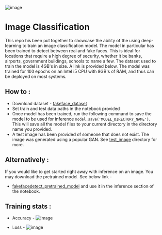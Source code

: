 ![image](https://github.com/perpendicularai/imageclassification/assets/146530480/6938491a-8670-47a1-8cb8-aed6fcad5978)



# Image Classification

This repo his been put together to showcase the ability of the using deep-learning to train an image classification model. The model in particular has been trained to detect between real and fake faces. This is ideal for locations that require a high degree of security, whether it be banks, airports, government buildings, schools to name a few. The dataset used to train the model is 4GB's in size. A link is provided below. The model was trained for 100 epochs on an Intel i5 CPU with 8GB's of RAM, and thus can be deployed on most systems. 

## How to :
* Download dataset - [fakeface_dataset](https://www.kaggle.com/datasets/xhlulu/140k-real-and-fake-faces)
*  Set train and test data paths in the notebook provided
* Once model has been trained, run the following command to save the model to be used for inference `model.save('MODEL_DIRECTORY_NAME')`. This will save all the model files to your current directory in the directory name you provided.
* A test image has been provided of someone that does not exist. The image was generated using a popular GAN. See [test_image](https://github.com/perpendicularai/imageclassification/tree/main/test_image/) directory for more.

## Alternatively :
If you would like to get started right away with inference on an image. You may download the pretrained model. See below link -
* [fakefacedetect_pretrained_model](https://drive.google.com/drive/folders/1KNxjyd-FAB5TQ3KYUIU-w-3XtJs8c1QF?usp=sharing) and use it in the inference section of the notebook.

## Training stats :
* Accuracy -
![image](https://github.com/perpendicularai/imageclassification/assets/146530480/df14fb83-568b-478b-8394-2022b3409818)

* Loss -
![image](https://github.com/perpendicularai/imageclassification/assets/146530480/743fbaf9-58a8-49e9-befe-9e3f32507597)

